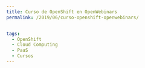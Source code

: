 ```yaml
---
title: Curso de OpenShift en OpenWebinars
permalink: /2019/06/curso-openshift-openwebinars/


tags:
  - OpenShift
  - Cloud Computing
  - PaaS
  - Cursos
---
```

